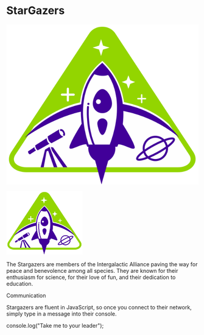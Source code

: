 <h1>StarGazers</h1>

![Stargazers Logo](images/logo_stargazers_bug.svg)

<img src="images/logo_stargazers_bug.svg" alt="Stargazers Logo" style="width:200px;">

The Stargazers are members of the Intergalactic Alliance paving the way for peace and benevolence among all species. They are known for their enthusiasm for science, for their love of fun, and their dedication to education.

Communication

Stargazers are fluent in JavaScript, so once you connect to their network, simply type in a message into their console.

console.log("Take me to your leader");

